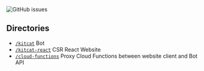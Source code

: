 ![GitHub issues](https://img.shields.io/github/issues/KitCat-Bot/KitCat?style=flat-square)

## Directories
 - [`/kitcat`](https://github.com/KitCat-Bot/KitCat-Source/tree/master/kitcat) Bot
 - [`/kitcat-react`](https://github.com/KitCat-Bot/KitCat-Source/tree/master/kitcat-react) CSR React Website
 - [`/cloud-functions`](https://github.com/KitCat-Bot/KitCat-Source/tree/master/cloud-functions) Proxy Cloud Functions between website client and Bot API
